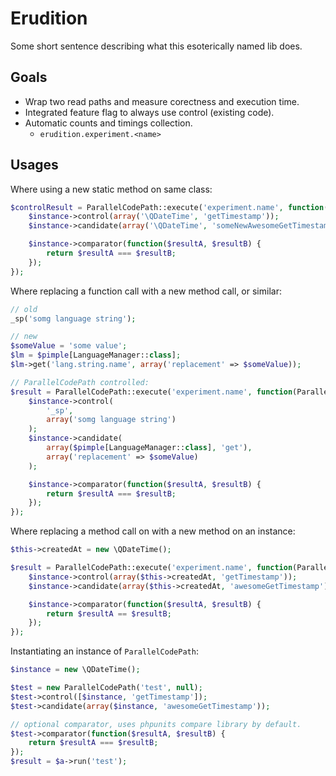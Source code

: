 # Erudition

Some short sentence describing what this esoterically named lib does.

## Goals

- Wrap two read paths and measure corectness and execution time.
- Integrated feature flag to always use control (existing code).
- Automatic counts and timings collection.
	- `erudition.experiment.<name>`


## Usages

Where using a new static method on same class:
```php
$controlResult = ParallelCodePath::execute('experiment.name', function(ParallelCodePath $instance) {
    $instance->control(array('\QDateTime', 'getTimestamp'));
    $instance->candidate(array('\QDateTime', 'someNewAwesomeGetTimestamp'));

    $instance->comparator(function($resultA, $resultB) {
        return $resultA === $resultB;
    });
});
```

Where replacing a function call with a new method call, or similar:
```php
// old
_sp('somg language string');

// new
$someValue = 'some value';
$lm = $pimple[LanguageManager::class];
$lm->get('lang.string.name', array('replacement' => $someValue));

// ParallelCodePath controlled:
$result = ParallelCodePath::execute('experiment.name', function(ParallelCodePath $instance) use($someValue) {
    $instance->control(
        '_sp',
        array('somg language string')
    );
    $instance->candidate(
        array($pimple[LanguageManager::class], 'get'),
        array('replacement' => $someValue)
    );

    $instance->comparator(function($resultA, $resultB) {
        return $resultA === $resultB;
    });
});
```

Where replacing a method call on with a new method on an instance:
```php
$this->createdAt = new \QDateTime();

$result = ParallelCodePath::execute('experiment.name', function(ParallelCodePath $instance) use($object) {
    $instance->control(array($this->createdAt, 'getTimestamp'));
    $instance->candidate(array($this->createdAt, 'awesomeGetTimestamp'));

    $instance->comparator(function($resultA, $resultB) {
        return $resultA == $resultB;
    });
});
```

Instantiating an instance of `ParallelCodePath`:
```php
$instance = new \QDateTime();

$test = new ParallelCodePath('test', null);
$test->control([$instance, 'getTimestamp']);
$test->candidate(array($instance, 'awesomeGetTimestamp'));

// optional comparator, uses phpunits compare library by default.
$test->comparator(function($resultA, $resultB) {
    return $resultA === $resultB;
});
$result = $a->run('test');
```

